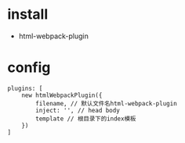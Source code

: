 # install
- html-webpack-plugin

# config
```
plugins: [
    new htmlWebpackPlugin({
        filename, // 默认文件名html-webpack-plugin
        inject: '', // head body
        template // 根目录下的index模板
    })
]
```
